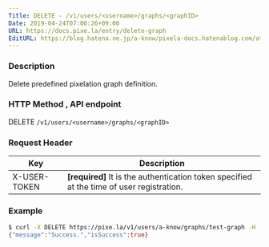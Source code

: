 ```yaml
---
Title: DELETE - /v1/users/<username>/graphs/<graphID>
Date: 2019-04-24T07:00:26+09:00
URL: https://docs.pixe.la/entry/delete-graph
EditURL: https://blog.hatena.ne.jp/a-know/pixela-docs.hatenablog.com/atom/entry/17680117127076485203
---
```


### Description
Delete predefined pixelation graph definition.

### HTTP Method , API endpoint
<span class="badge badge-delete">DELETE</span> `/v1/users/<username>/graphs/<graphID>`

### Request Header

|Key|Description|
|---|---|
|X-USER-TOKEN|**[required]** It is the authentication token specified at the time of user registration.|

### Example

```sh
$ curl -X DELETE https://pixe.la/v1/users/a-know/graphs/test-graph -H 'X-USER-TOKEN:thisissecret'
{"message":"Success.","isSuccess":true}
```
